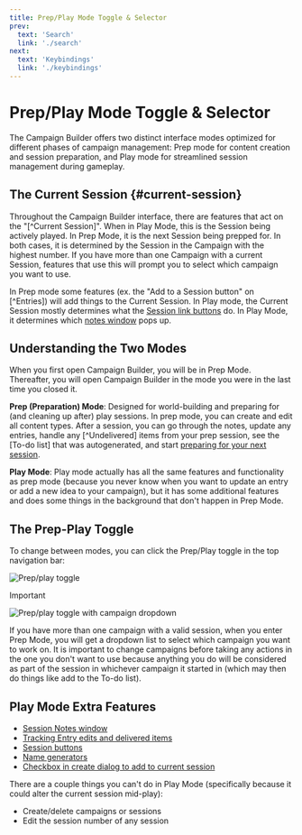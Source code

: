 ```yaml
---
title: Prep/Play Mode Toggle & Selector
prev: 
  text: 'Search'
  link: './search'
next: 
  text: 'Keybindings'
  link: './keybindings'
---
```


# Prep/Play Mode Toggle & Selector

The Campaign Builder offers two distinct interface modes optimized for different phases of campaign management: Prep mode for content creation and session preparation, and Play mode for streamlined session management during gameplay.

## The Current Session {#current-session}
Throughout the Campaign Builder interface, there are features that act on the "[^Current Session]".  When in Play Mode, this is the Session being actively played. In Prep Mode, it is the next Session being prepped for.  In both cases, it is determined by the Session in the Campaign with the highest number. If you have more than one Campaign with a current Session, features that use this will prompt you to select which campaign you want to use. 

In Prep mode some features (ex. the "Add to a Session button" on [^Entries]) will add things to the Current Session. In Play mode, the Current Session mostly determines what the [Session link buttons]() do. In Play Mode, it determines which [notes window](/reference/campaign-mgt/session-note-popup) pops up.  

## Understanding the Two Modes
When you first open Campaign Builder, you will be in Prep Mode.  Thereafter, you will open Campaign Builder in the mode you were in the last time you closed it.

**Prep (Preparation) Mode**: Designed for world-building and preparing for (and cleaning up after) play sessions.  In prep mode, you can create and edit all content types.  After a session, you can go through the notes, update any entries, handle any [^Undelivered] items from your prep session, see the [To-do list] that was autogenerated, and start [preparing for your next session](/guide/session-prep).

**Play Mode**: Play mode actually has all the same features and functionality as prep mode (because you never know when you want to update an entry or add a new idea to your campaign), but it has some additional features and does some things in the background that don't happen in Prep Mode.

## The Prep-Play Toggle
To change between modes, you can click the Prep/Play toggle in the top navigation bar:

![Prep/play toggle](/assets/images/prep-play-without-campaign.webp)

>[!IMPORTANT]
> ![Prep/play toggle with campaign dropdown](/assets/images/prep-play-with-campaign.webp)
>
> If you have more than one campaign with a valid session, when you enter Prep Mode, you will get a dropdown list to select which campaign you want to work on.  It is important to change campaigns before taking any actions in the one you don't want to use because anything you do will be considered as part of the session in whichever campaign it started in (which may then do things like add to the To-do list).  

## Play Mode Extra Features
- [Session Notes window](/reference/campaign-mgt/session-note-popup)
- [Tracking Entry edits and delivered items](/reference/campaign-mgt/content/campaign/todos)
- [Session buttons](/reference/play-mode/session-links)
- [Name generators](/reference/play-mode/name-generation)
- [Checkbox in create dialog to add to current session](/reference/world-building/create-entry#options)

There are a couple things you can't do in Play Mode (specifically because it could alter the current session mid-play):
* Create/delete campaigns or sessions
* Edit the session number of any session
